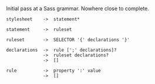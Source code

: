 Initial pass at a Sass grammar. Nowhere close to complete.
              
    stylesheet    ->  statement*
              
    statement     ->  ruleset
              
    ruleset       ->  SELECTOR '{' declarations '}'
              
    declarations  ->  rule [';' declarations]?
                  ->  ruleset declarations?
                  ->  []
              
    rule          ->  property ':' value
                  ->  []